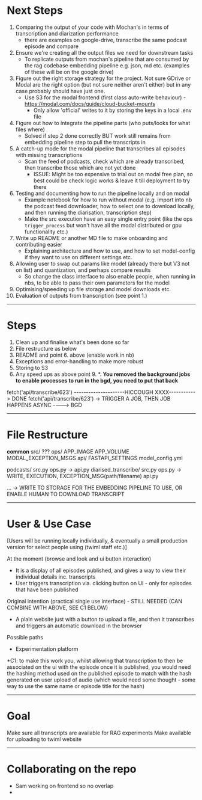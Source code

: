 # Next Steps
1. Comparing the output of your code with Mochan's in terms of transcription and diarization performance
    - there are examples on google-drive, transcribe the same podcast episode and compare
2. Ensure we're creating all the output files we need for downstream tasks
    - To replicate outputs from mochan's pipeline that are consumed by the rag codebase embedding pipeline e.g. json, md etc. (examples of these will be on the google drive)
3. Figure out the right storage strategy for the project. Not sure GDrive or Modal are the right option (but not sure neither aren't either) but in any case probably should have just one.
    - Use S3 for the modal frontend (first class auto-write behaviour) - https://modal.com/docs/guide/cloud-bucket-mounts
        - Only allow 'official' writes to it by storing the keys in a local .env file
4. Figure out how to íntegrate the pipeline parts (who puts/looks for what files where)
    - Solved if step 2 done correctly BUT work still remains from embedding pipeline step to pull the transcripts in
5. A catch-up mode for the modal pipeline that transcribes all episodes with missing transcriptions
    - Scan the feed of podcasts, check which are already transcribed, then transcribe those which are not yet done
        - ISSUE: Might be too expensive to trial out on modal free plan, so best could be check logic works & leave it till deployment to try there
6. Testing and documenting how to run the pipeline locally and on modal
    - Example notebook for how to run without modal (e.g. import into nb the podcast feed downloader, how to select one to download locally, and then running the diarisation, transcription step)
    - Make the src execution have an easy single entry point (like the ops `trigger_process` but won't have all the modal distributed or gpu functionality etc.)
7. Write up README or another MD file to make onboarding and contributing easier
    - Explaining architecture and how to use, and how to set model-config if they want to use on different settings etc.
8. Allowing user to swap out params like model (already there but V3 not on list) and quantization, and perhaps compare results
    - So change the class interface to also enable people, when running in nbs, to be able to pass their own parameters for the model
9. Optimising/speeding up file storage and model downloads etc.
10. Evaluation of outputs from transcription (see point 1.)


-----------

# Steps

1. Clean up and finalise what's been done so far
2. File restructure as below
3. README and point 6. above (enable work in nb)
4. Exceptions and error-handling to make more robust
5. Storing to S3
6. Any speed ups as above point 9.
*. **You removed the background jobs to enable processes to run in the bgd, you need to put that back**

fetch('api/transcribe/623') ---------------------HICCOUGH XXXX-----------> DONE
fetch('api/transcribe/623') -> TRIGGER A JOB, THEN JOB HAPPENS ASYNC ----> BGD

-----------

# File Restructure

__common__
    src/
        ???
    ops/
        APP_IMAGE
        APP_VOLUME
        MODAL_EXCEPTION_MSGS
    api/
        FASTAPI_SETTINGS
    model_config.yml

podcasts/
    src.py
    ops.py -> 
    api.py
diarised_transcribe/
    src.py
    ops.py -> WRITE, EXECUTION, EXCEPTION_MSG(path/filename)
    api.py

... -> WRITE TO STORAGE FOR THE EMBEDDING PIPELINE TO USE, OR ENABLE HUMAN TO DOWNLOAD TRANSCRIPT

-------------

# User & Use Case

[Users will be running locally individually, & eventually a small production version for select people using (twiml staff etc.)]

At the moment (browse and look and ui button interaction)
- It is a display of all episodes published, and gives a way to view their individual details inc. transcripts
- User triggers transcription via. clicking button on UI - only for episodes that have been published

Original intention (practical single use interface) - STILL NEEDED (CAN COMBINE WITH ABOVE, SEE C1 BELOW)
- A plain website just with a button to upload a file, and then it transcribes and triggers an automatic download in the browser

Possible paths
- Experimentation platform

*C1: to make this work you, whilst allowing that transcription to then be associated on the ui with the episode once it is published, you would need the hashing method used on the published episode to match with the hash generated on user upload of audio (which would need some thought - some way to use the same name or episode title for the hash)

--------------

# Goal

Make sure all transcripts are available for RAG experiments
Make available for uploading to twiml website

--------------

# Collaborating on the repo

- Sam working on frontend so no overlap
- 
